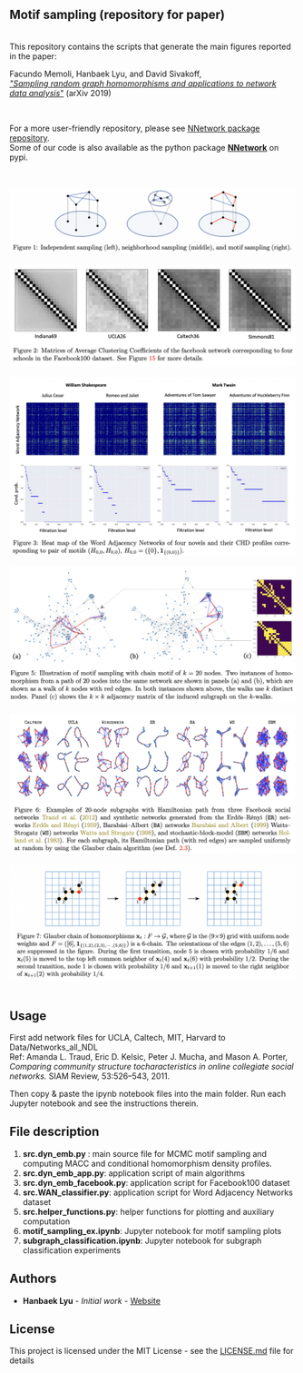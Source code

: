 ## Motif sampling (repository for paper)

<br/> This repository contains the scripts that generate the main figures reported in the paper: <br/>


Facundo Memoli, Hanbaek Lyu, and David Sivakoff,\
[*"Sampling random graph homomorphisms and applications to network data analysis*"](https://arxiv.org/abs/1910.09483) (arXiv 2019)


&nbsp;

For a more user-friendly repository, please see [NNetwork package repository](https://github.com/HanbaekLyu/NNetwork).\
Some of our code is also available as the python package [**NNetwork**](https://pypi.org/project/NNetwork/) on pypi.
 

&nbsp;

![](Figures/repo_figures/fig1.png)
&nbsp;
![](Figures/repo_figures/fig2.png)
&nbsp;
![](Figures/repo_figures/fig3.png)
&nbsp;
![](Figures/repo_figures/fig4.png)
&nbsp;
![](Figures/repo_figures/fig5.png)
&nbsp;
![](Figures/repo_figures/fig6.png)
&nbsp;

## Usage

First add network files for UCLA, Caltech, MIT, Harvard to Data/Networks_all_NDL\
Ref: Amanda L. Traud, Eric D. Kelsic, Peter J. Mucha, and Mason A. Porter,\
*Comparing community structure tocharacteristics in online collegiate social networks.* SIAM Review, 53:526–543, 2011.
&nbsp;

Then copy & paste the ipynb notebook files into the main folder. Run each Jupyter notebook and see the instructions therein. 

## File description 

  1. **src.dyn_emb.py** : main source file for MCMC motif sampling and computing MACC and conditional homomorphism density profiles. 
  2. **src.dyn_emb_app.py**: application script of main algorithms
  3. **src.dyn_emb_facebook.py**: application script for Facebook100 dataset 
  4. **src.WAN_classifier.py**: application script for Word Adjacency Networks dataset 
  5. **src.helper_functions.py**: helper functions for plotting and auxiliary computation 
  6. **motif_sampling_ex.ipynb**: Jupyter notebook for motif sampling plots
  7. **subgraph_classification.ipynb**: Jupyter notebook for subgraph classification experiments
 
## Authors

* **Hanbaek Lyu** - *Initial work* - [Website](https://hanbaeklyu.com)

## License

This project is licensed under the MIT License - see the [LICENSE.md](LICENSE.md) file for details

